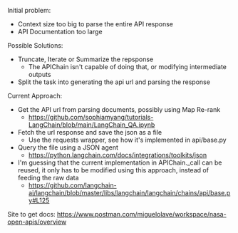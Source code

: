 
Initial problem: 
 - Context size too big to parse the entire API response
 - API Documentation too large

Possible Solutions:
 - Truncate, Iterate or Summarize the repsponse
  	- The APIChain isn't capable of doing that, or modifying intermediate outputs
 - Split the task into generating the api url and parsing the response

Current Approach: 
 - Get the API url from parsing documents, possibly using Map Re-rank
   - https://github.com/sophiamyang/tutorials-LangChain/blob/main/LangChain_QA.ipynb
 - Fetch the url response and save the json as a file
   - Use the requests wrapper, see how it's implemented in api/base.py
 - Query the file using a JSON agent
   - https://python.langchain.com/docs/integrations/toolkits/json
 - I'm guessing that the current implementation in APIChain._call can be reused, it only has to be modified using this approach, instead of feeding the raw data
   - https://github.com/langchain-ai/langchain/blob/master/libs/langchain/langchain/chains/api/base.py#L125

Site to get docs: https://www.postman.com/miguelolave/workspace/nasa-open-apis/overview
 